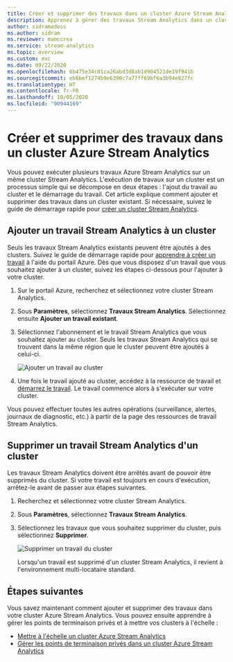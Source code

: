 ```yaml
---
title: Créer et supprimer des travaux dans un cluster Azure Stream Analytics
description: Apprenez à gérer des travaux Stream Analytics dans un cluster Azure Stream Analytics
author: sidramadoss
ms.author: sidram
ms.reviewer: mamccrea
ms.service: stream-analytics
ms.topic: overview
ms.custom: mvc
ms.date: 09/22/2020
ms.openlocfilehash: 6b475e34c01ca26abd3d8ab1d904521de19f941b
ms.sourcegitcommit: eb6bef1274b9e6390c7a77ff69bf6a3b94e827fc
ms.translationtype: HT
ms.contentlocale: fr-FR
ms.lasthandoff: 10/05/2020
ms.locfileid: "90944169"
---
```

# <a name="create-and-delete-jobs-in-an-azure-stream-analytics-cluster"></a>Créer et supprimer des travaux dans un cluster Azure Stream Analytics

Vous pouvez exécuter plusieurs travaux Azure Stream Analytics sur un même cluster Stream Analytics. L'exécution de travaux sur un cluster est un processus simple qui se décompose en deux étapes : l'ajout du travail au cluster et le démarrage du travail. Cet article explique comment ajouter et supprimer des travaux dans un cluster existant. Si nécessaire, suivez le guide de démarrage rapide pour [créer un cluster Stream Analytics](create-cluster.md).

## <a name="add-a-stream-analytics-job-to-a-cluster"></a>Ajouter un travail Stream Analytics à un cluster

Seuls les travaux Stream Analytics existants peuvent être ajoutés à des clusters. Suivez le guide de démarrage rapide pour [apprendre à créer un travail](stream-analytics-quick-create-portal.md) à l'aide du portail Azure. Dès que vous disposez d'un travail que vous souhaitez ajouter à un cluster, suivez les étapes ci-dessous pour l'ajouter à votre cluster.

1. Sur le portail Azure, recherchez et sélectionnez votre cluster Stream Analytics.

1. Sous **Paramètres**, sélectionnez **Travaux Stream Analytics**. Sélectionnez ensuite **Ajouter un travail existant**.

1. Sélectionnez l'abonnement et le travail Stream Analytics que vous souhaitez ajouter au cluster. Seuls les travaux Stream Analytics qui se trouvent dans la même région que le cluster peuvent être ajoutés à celui-ci.

   ![Ajouter un travail au cluster](./media/manage-jobs-cluster/add-job.png)

1. Une fois le travail ajouté au cluster, accédez à la ressource de travail et [démarrez le travail](start-job.md#azure-portal). Le travail commence alors à s'exécuter sur votre cluster.

Vous pouvez effectuer toutes les autres opérations (surveillance, alertes, journaux de diagnostic, etc.) à partir de la page des ressources de travail Stream Analytics.

## <a name="remove-a-stream-analytics-job-from-a-cluster"></a>Supprimer un travail Stream Analytics d'un cluster

Les travaux Stream Analytics doivent être arrêtés avant de pouvoir être supprimés du cluster. Si votre travail est toujours en cours d'exécution, arrêtez-le avant de passer aux étapes suivantes.

1. Recherchez et sélectionnez votre cluster Stream Analytics.

1. Sous **Paramètres**, sélectionnez **Travaux Stream Analytics**.

1. Sélectionnez les travaux que vous souhaitez supprimer du cluster, puis sélectionnez **Supprimer**.

   ![Supprimer un travail du cluster](./media/manage-jobs-cluster/remove-job.png)

   Lorsqu'un travail est supprimé d'un cluster Stream Analytics, il revient à l'environnement multi-locataire standard.

## <a name="next-steps"></a>Étapes suivantes

Vous savez maintenant comment ajouter et supprimer des travaux dans votre cluster Azure Stream Analytics. Vous pouvez ensuite apprendre à gérer les points de terminaison privés et à mettre vos clusters à l'échelle :

* [Mettre à l'échelle un cluster Azure Stream Analytics](scale-cluster.md)
* [Gérer les points de terminaison privés dans un cluster Azure Stream Analytics](private-endpoints.md)